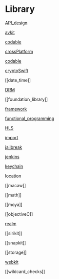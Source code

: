 # Library

[API_design](API_design.md)

[avkit](avkit.md)

[codable](codable.md)

[crossPlatform](crossPlatform.md)

[codable](codable.md)

[cryptoSwift](cryptoSwift.md)

[[date_time]]

[DRM](DRM.md)

[[foundation_library]]

[framework](framework.md)

[functional_programming](functional_programming.md)

[HLS](HLS.md)

[import](import.md)

[jailbreak](ios/library/jailbreak.md)

[jenkins](jenkins.md)

[keychain](keychain.md)

[location](location.md)

[[macaw]]

[[math]]

[[moya]]

[[objectiveC]]

[realm](realm.md)

[[sirikit]]

[[snapkit]]

[[storage]]

[webkit](webkit.md)

[[wildcard_checks]]




